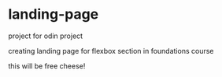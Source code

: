 # landing-page
project for odin project

creating landing page for flexbox section in foundations course

this will be free cheese!